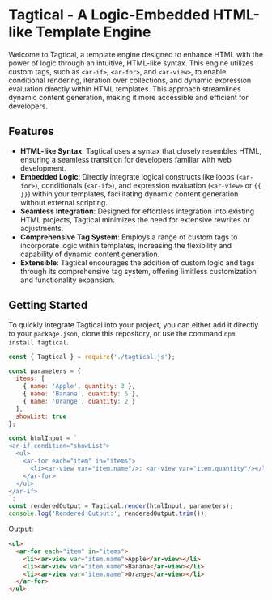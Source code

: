 # Tagtical - A Logic-Embedded HTML-like Template Engine

Welcome to Tagtical, a template engine designed to enhance HTML with the power of logic through an intuitive, HTML-like syntax. This engine utilizes custom tags, such as `<ar-if>`, `<ar-for>`, and `<ar-view>`, to enable conditional rendering, iteration over collections, and dynamic expression evaluation directly within HTML templates. This approach streamlines dynamic content generation, making it more accessible and efficient for developers.

## Features

- **HTML-like Syntax**: Tagtical uses a syntax that closely resembles HTML, ensuring a seamless transition for developers familiar with web development.
- **Embedded Logic**: Directly integrate logical constructs like loops (`<ar-for>`), conditionals (`<ar-if>`), and expression evaluation (`<ar-view>` or `{{ }}`) within your templates, facilitating dynamic content generation without external scripting.
- **Seamless Integration**: Designed for effortless integration into existing HTML projects, Tagtical minimizes the need for extensive rewrites or adjustments.
- **Comprehensive Tag System**: Employs a range of custom tags to incorporate logic within templates, increasing the flexibility and capability of dynamic content generation.
- **Extensible**: Tagtical encourages the addition of custom logic and tags through its comprehensive tag system, offering limitless customization and functionality expansion.

## Getting Started
To quickly integrate Tagtical into your project, you can either add it directly to your `package.json`, clone this repository, or use the command `npm install tagtical`.


```javascript
const { Tagtical } = require('./tagtical.js');

const parameters = {
  items: [
    { name: 'Apple', quantity: 3 },
    { name: 'Banana', quantity: 5 },
    { name: 'Orange', quantity: 2 }
  ],
  showList: true
};

const htmlInput = `
<ar-if condition="showList">
  <ul>
    <ar-for each="item" in="items">
      <li><ar-view var="item.name"/>: <ar-view var="item.quantity"/></li>
    </ar-for>
  </ul>
</ar-if>
`;
const renderedOutput = Tagtical.render(htmlInput, parameters);
console.log('Rendered Output:', renderedOutput.trim());
```

Output: 
```html
<ul>
  <ar-for each="item" in="items">
    <li><ar-view var="item.name">Apple</ar-view></li>
    <li><ar-view var="item.name">Banana</ar-view></li>
    <li><ar-view var="item.name">Orange</ar-view></li>
  </ar-for>
</ul>
